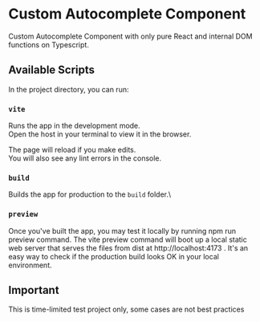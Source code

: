 # Custom Autocomplete Component

Custom Autocomplete Component with only pure React and internal DOM
functions on Typescript. 

## Available Scripts

In the project directory, you can run:

### `vite`

Runs the app in the development mode.\
Open the host in your terminal to view it in the browser.

The page will reload if you make edits.\
You will also see any lint errors in the console.


### `build`

Builds the app for production to the `build` folder.\

### `preview`

Once you've built the app, you may test it locally by running npm run preview command. The vite preview command will boot up a local static web server that serves the files from dist at http://localhost:4173 . It's an easy way to check if the production build looks OK in your local environment.

## Important

This is time-limited test project only, some cases are not best practices
